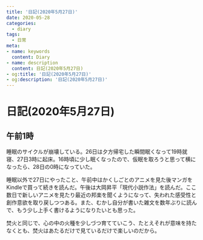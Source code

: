 ```yaml
---
title: '日記(2020年5月27日)'
date: 2020-05-28
categories:
  - diary
tags:
  - 日常
meta:
- name: keywords
  content: Diary
- name: description
  content: 日記(2020年5月27日)
- og:title: '日記(2020年5月27日)'
- og:description: '日記(2020年5月27日)'
---
```

# 日記(2020年5月27日)

## 午前1時
睡眠のサイクルが崩壊している。26日は夕方帰宅した瞬間眠くなって19時就寝、27日3時に起床。16時頃に少し眠くなったので、仮眠を取ろうと思って横になったら、28日の0時になっていた。

睡眠以外で27日にやったこと、午前中はかくしごとのアニメを見た後マンガをKindleで買って続きを読んだ。午後は大岡昇平「現代小説作法」を読んだ。ここ数日で新しいアニメを見たり最近の邦楽を聞くようになって、失われた感受性と創作意欲を取り戻しつつある。また、むかし自分が書いた雑文を数年ぶりに読んで、もう少し上手く書けるようになりたいとも思った。

焚火と同じで、心の中の火種を少しづつ育てていこう、たとえそれが意味を持たなくとも、焚火はあたるだけで見ているだけで楽しいのだから。
